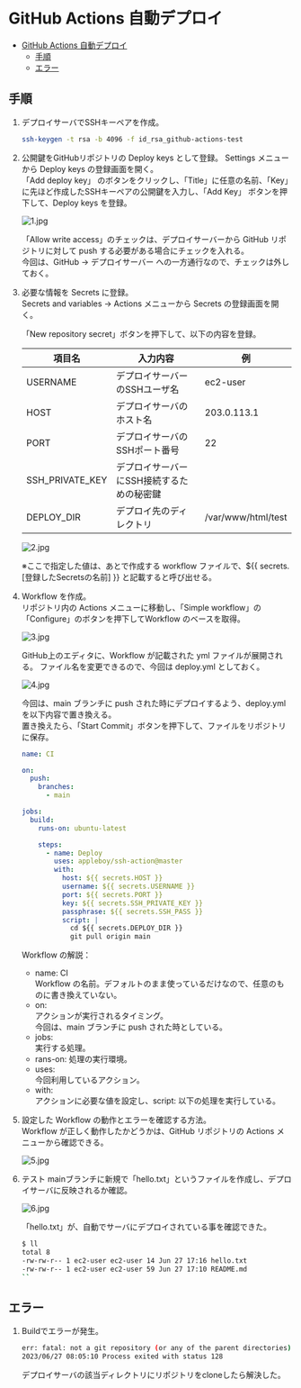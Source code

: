 # GitHub Actions 自動デプロイ

- [GitHub Actions 自動デプロイ](#github-actions-自動デプロイ)
    - [手順](#手順)
    - [エラー](#エラー)

## 手順
1. デプロイサーバでSSHキーペアを作成。
    ```sh
    ssh-keygen -t rsa -b 4096 -f id_rsa_github-actions-test
    ```
1. 公開鍵をGitHubリポジトリの Deploy keys として登録。
    Settings メニューから Deploy keys の登録画面を開く。  
    「Add deploy key」 のボタンをクリックし、「Title」に任意の名前、「Key」に先ほど作成したSSHキーペアの公開鍵を入力し、「Add Key」 ボタンを押下して、Deploy keys を登録。

    ![1.jpg](screencaps/1.jpg)

    「Allow write access」のチェックは、デプロイサーバーから GitHub リポジトリに対して push する必要がある場合にチェックを入れる。  
    今回は、GitHub → デプロイサーバー への一方通行なので、チェックは外しておく。
1. 必要な情報を Secrets に登録。  
    Secrets and variables → Actions メニューから Secrets の登録画面を開く。

    「New repository secret」ボタンを押下して、以下の内容を登録。

    <table width="100%">
        <thead>
            <tr>
                <th>項目名</th>
                <th>入力内容</th>
                <th>例</th>
            </tr>
        </thead>
        <tbody>
            <tr>
                <td>USERNAME</td>
                <td>デプロイサーバーのSSHユーザ名</td>
                <td>ec2-user</td>
            </tr>
            <tr>
                <td>HOST</td>
                <td>デプロイサーバのホスト名</td>
                <td>203.0.113.1</td>
            </tr>
            <tr>
                <td>PORT</td>
                <td>デプロイサーバのSSHポート番号</td>
                <td>22</td>
            </tr>
            <tr>
                <td>SSH_PRIVATE_KEY</td>
                <td>デプロイサーバーにSSH接続するための秘密鍵</td>
                <td></td>
            </tr>
            <tr>
                <td>DEPLOY_DIR</td>
                <td>デプロイ先のディレクトリ</td>
                <td>/var/www/html/test</td>
            </tr>
            </tr>
        </tbody>
    </table>

    ![2.jpg](screencaps/2.jpg)

    ※ここで指定した値は、あとで作成する workflow ファイルで、${{ secrets.[登録したSecretsの名前] }} と記載すると呼び出せる。
2. Workflow を作成。  
    リポジトリ内の Actions メニューに移動し、「Simple workflow」の「Configure」のボタンを押下してWorkflow のベースを取得。

    ![3.jpg](screencaps/3.jpg)


    GitHub上のエディタに、Workflow が記載された yml ファイルが展開される。
    ファイル名を変更できるので、今回は deploy.yml としておく。

    ![4.jpg](screencaps/4.jpg)

    今回は、main ブランチに push された時にデプロイするよう、deploy.yml を以下内容で置き換える。  
    置き換えたら、「Start Commit」ボタンを押下して、ファイルをリポジトリに保存。

    ```yml
    name: CI

    on:
      push:
        branches:
          - main

    jobs:
      build:
        runs-on: ubuntu-latest

        steps:
          - name: Deploy
            uses: appleboy/ssh-action@master
            with:
              host: ${{ secrets.HOST }}
              username: ${{ secrets.USERNAME }}
              port: ${{ secrets.PORT }}
              key: ${{ secrets.SSH_PRIVATE_KEY }}
              passphrase: ${{ secrets.SSH_PASS }}
              script: |
                cd ${{ secrets.DEPLOY_DIR }}
                git pull origin main
    ```

    Workflow の解説：
    - name: CI  
        Workflow の名前。デフォルトのまま使っているだけなので、任意のものに書き換えていない。
    - on:  
        アクションが実行されるタイミング。  
        今回は、main ブランチに push された時としている。
    - jobs:  
        実行する処理。
    - rans-on:
        処理の実行環境。
    - uses:  
        今回利用しているアクション。
    - with:  
        アクションに必要な値を設定し、script: 以下の処理を実行している。

1. 設定した Workflow の動作とエラーを確認する方法。  
    Workflow が正しく動作したかどうかは、GitHub リポジトリの Actions メニューから確認できる。

    ![5.jpg](screencaps/5.jpg)

2. テスト
    mainブランチに新規で「hello.txt」というファイルを作成し、デプロイサーバに反映されるか確認。

    ![6.jpg](screencaps/6.jpg)


    「hello.txt」が、自動でサーバにデプロイされている事を確認できた。
    ```sh
    $ ll
    total 8
    -rw-rw-r-- 1 ec2-user ec2-user 14 Jun 27 17:16 hello.txt
    -rw-rw-r-- 1 ec2-user ec2-user 59 Jun 27 17:10 README.md
    ``

## エラー
1. Buildでエラーが発生。
    ```sh
    err: fatal: not a git repository (or any of the parent directories): .git
    2023/06/27 08:05:10 Process exited with status 128
    ```

    デプロイサーバの該当ディレクトリにリポジトリをcloneしたら解決した。